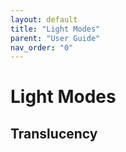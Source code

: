 ```yaml
---
layout: default
title: "Light Modes"
parent: "User Guide"
nav_order: "0"
---
```


# Light Modes

## Translucency